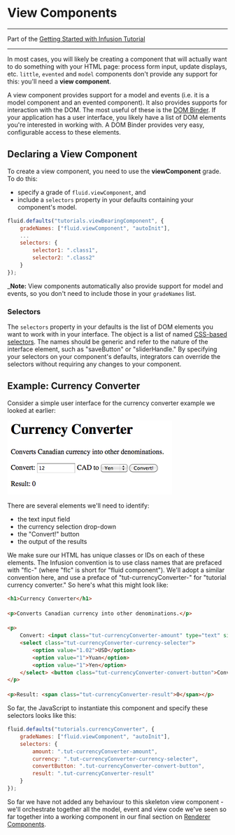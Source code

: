 # View Components #

---
Part of the [Getting Started with Infusion Tutorial](GettingStartedWithInfusion.md)

---

In most cases, you will likely be creating a component that will actually want to do something with your HTML page: process form input, update displays, etc. `little`, `evented` and `model` components don't provide any support for this: you'll need a **view component**.

A view component provides support for a model and events (i.e. it is a model component and an evented component). It also provides supports for interaction with the DOM. The most useful of these is the [DOM Binder](../DOMBinder.md). If your application has a user interface, you likely have a list of DOM elements you're interested in working with. A DOM Binder provides very easy, configurable access to these elements.

## Declaring a View Component ##

To create a view component, you need to use the **viewComponent** grade. To do this:

* specify a grade of `fluid.viewComponent`, and
* include a `selectors` property in your defaults containing your component's model.

```javascript
fluid.defaults("tutorials.viewBearingComponent", {
    gradeNames: ["fluid.viewComponent", "autoInit"],
    ...
    selectors: {
        selector1: ".class1",
        selector2: ".class2"
    }
});
```

_**Note:** View components automatically also provide support for model and events, so you don't need to include those in your `gradeNames` list.

### Selectors ###

The `selectors` property in your defaults is the list of DOM elements you want to work with in your interface. The object is a list of named [CSS-based selectors](http://docs.jquery.com/Selectors). The names should be generic and refer to the nature of the interface element, such as "saveButton" or "sliderHandle." By specifying your selectors on your component's defaults, integrators can override the selectors without requiring any changes to your component.

## Example: Currency Converter ##

Consider a simple user interface for the currency converter example we looked at earlier:

![Currency Converter Screenshot](images/curr-converter-screenshot.png)

There are several elements we'll need to identify:

* the text input field
* the currency selection drop-down
* the "Convert!" button
* the output of the results

We make sure our HTML has unique classes or IDs on each of these elements. The Infusion convention is to use class names that are prefaced with "flc-<componentName>" (where "flc" is short for "fluid component"). We'll adopt a similar convention here, and use a preface of "tut-currencyConverter-" for "tutorial currency converter." So here's what this might look like:

```html
<h1>Currency Converter</h1>

<p>Converts Canadian currency into other denominations.</p>

<p>
    Convert: <input class="tut-currencyConverter-amount" type="text" size="10"/> CAD to
    <select class="tut-currencyConverter-currency-selecter">
        <option value="1.02">USD</option>
        <option value="1">Yuan</option>
        <option value="1">Yen</option>
    </select> <button class="tut-currencyConverter-convert-button">Convert!</button>
</p>

<p>Result: <span class="tut-currencyConverter-result">0</span></p>
```

So far, the JavaScript to instantiate this component and specify these selectors looks like this:

```javascript
fluid.defaults("tutorials.currencyConverter", {
    gradeNames: ["fluid.viewComponent", "autoInit"],
    selectors: {
        amount: ".tut-currencyConverter-amount",
        currency: ".tut-currencyConverter-currency-selecter",
        convertButton: ".tut-currencyConverter-convert-button",
        result: ".tut-currencyConverter-result"
    }
});
```

So far we have not added any behaviour to this skeleton view component - we'll orchestrate together all the model, event and view code we've seen so far together into a working component in our final section on [Renderer Components](RendererComponents.md).
